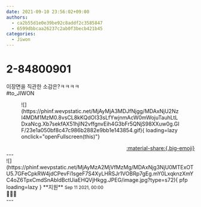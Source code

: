 ```yaml
---
date: 2021-09-10 23:56:02+09:00
authors:
  - ca2b55d1e0e39be92c8addf2c3585847
  - 6599dbbcaa26237c2ab0f3becb421b45
categories:
  - Jiwon
---
```


# 2-84800901

<div class="post-container" markdown="1">
<div class="content-container md-sidebar__scrollwrap" markdown="1">

이장면을 직관한 소감은?ㅋㅋㅋㅋ<br>\#to_JIWON
<figure markdown="1">
![](https://phinf.wevpstatic.net/MjAyMjA3MDJfNjgg/MDAxNjU2NzI4MDM1MzM0.8vsCL8kKQdOI33sLfYwjnmAcW0mWojuTauhLtLDxaNcg.Xb7sekfAX51hjIN2vffgnvEih4G3bFr5QNjS98XXuw0g.GIF/23e1a050bf8c47c986b2882e9bb1e143854.gif){ loading=lazy onclick="openFullscreen(this)"}
</figure>


</div>
</div>

<div style="text-align: right;" markdown="1">
<a href="https://weverse.io/fromis9/fanpost/2-84800901" style="text-align: right;">:material-share:{.big-emoji}</a>
</div>
---

<div class="comments-container md-sidebar__scrollwrap" markdown="1">
<div class="comment" markdown="1">
<div class='id-container' markdown="1">
![](https://phinf.wevpstatic.net/MjAyMzA2MjVfMzMg/MDAxNjg3NjU0MTExOTU5.7GFeCpkRW4jdCPevFi1sgeF7S4XyLHRSJr1VOBRp7gEg.mY0LxqknzXmYC4oZ6TpxCmdSnAbldBctUiaEHQVjHkgg.JPEG/image.jpg?type=s72){ pfp loading=lazy }
**<span class="artist">지원</span>** <small>Sep 11 2021, 00:00</small><br>
</div>
<div class='comment-body' markdown="1">
🤣🤣🤣
</div>
</div>
</div>
---
